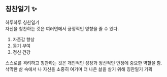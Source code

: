 ## 칭찬일기 ✨

하루하루 칭찬일기 </br>
자신을 칭찬하는 것은 여러면에서 긍정적인 영향을 줄 수 있다.
1. 자존감 향상
2. 동기 부여
3. 정신 건강

스스로를 격려하고 칭찬하는 것은 개인적인 성장과 정신적인 안정에 중요한 역할을 함. 삭막한 삶 속에서 나 자신을 소중히 여기며 더 나은 삶을 살기 위해 칭찬일기 기획


